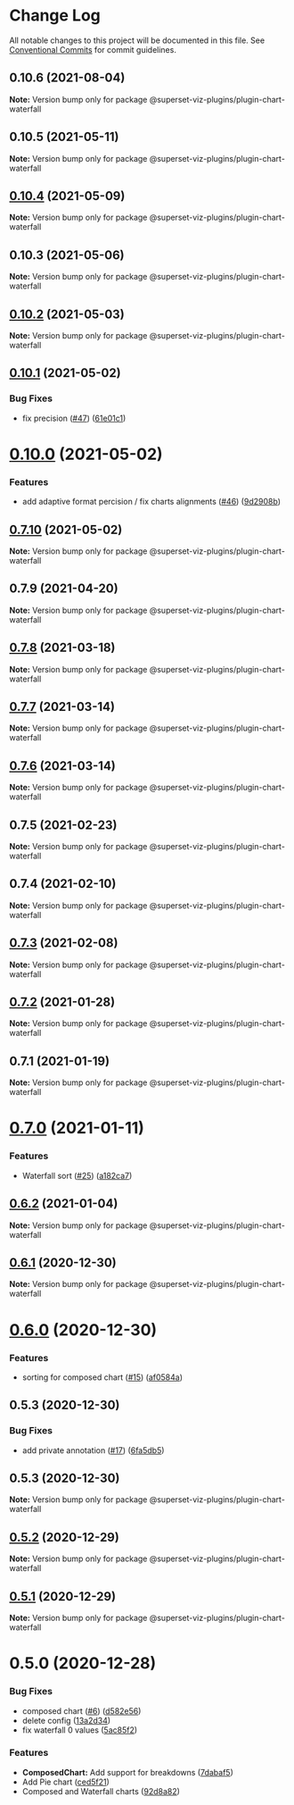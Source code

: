 # Change Log

All notable changes to this project will be documented in this file.
See [Conventional Commits](https://conventionalcommits.org) for commit guidelines.

## 0.10.6 (2021-08-04)

**Note:** Version bump only for package @superset-viz-plugins/plugin-chart-waterfall





## 0.10.5 (2021-05-11)

**Note:** Version bump only for package @superset-viz-plugins/plugin-chart-waterfall





## [0.10.4](https://github.com/nielsen-oss/superset-viz-plugins/compare/@superset-viz-plugins/plugin-chart-waterfall@0.10.3...@superset-viz-plugins/plugin-chart-waterfall@0.10.4) (2021-05-09)

**Note:** Version bump only for package @superset-viz-plugins/plugin-chart-waterfall





## 0.10.3 (2021-05-06)

**Note:** Version bump only for package @superset-viz-plugins/plugin-chart-waterfall





## [0.10.2](https://github.com/nielsen-oss/superset-viz-plugins/compare/@superset-viz-plugins/plugin-chart-waterfall@0.10.1...@superset-viz-plugins/plugin-chart-waterfall@0.10.2) (2021-05-03)

**Note:** Version bump only for package @superset-viz-plugins/plugin-chart-waterfall





## [0.10.1](https://github.com/nielsen-oss/superset-viz-plugins/compare/@superset-viz-plugins/plugin-chart-waterfall@0.10.0...@superset-viz-plugins/plugin-chart-waterfall@0.10.1) (2021-05-02)


### Bug Fixes

* fix precision ([#47](https://github.com/nielsen-oss/superset-viz-plugins/issues/47)) ([61e01c1](https://github.com/nielsen-oss/superset-viz-plugins/commit/61e01c133643917268d8915d13ddbc6cbcc5b587))





# [0.10.0](https://github.com/nielsen-oss/superset-viz-plugins/compare/@superset-viz-plugins/plugin-chart-waterfall@0.7.10...@superset-viz-plugins/plugin-chart-waterfall@0.10.0) (2021-05-02)


### Features

* add adaptive format percision / fix charts alignments ([#46](https://github.com/nielsen-oss/superset-viz-plugins/issues/46)) ([9d2908b](https://github.com/nielsen-oss/superset-viz-plugins/commit/9d2908b99b4e738090ad587808cb3950eba473b5))





## [0.7.10](https://github.com/nielsen-oss/superset-viz-plugins/compare/@superset-viz-plugins/plugin-chart-waterfall@0.8.0...@superset-viz-plugins/plugin-chart-waterfall@0.7.10) (2021-05-02)

**Note:** Version bump only for package @superset-viz-plugins/plugin-chart-waterfall





## 0.7.9 (2021-04-20)

**Note:** Version bump only for package @superset-viz-plugins/plugin-chart-waterfall





## [0.7.8](https://github.com/nielsen-oss/superset-viz-plugins/compare/@superset-viz-plugins/plugin-chart-waterfall@0.7.7...@superset-viz-plugins/plugin-chart-waterfall@0.7.8) (2021-03-18)

**Note:** Version bump only for package @superset-viz-plugins/plugin-chart-waterfall





## [0.7.7](https://github.com/nielsen-oss/superset-viz-plugins/compare/@superset-viz-plugins/plugin-chart-waterfall@0.7.6...@superset-viz-plugins/plugin-chart-waterfall@0.7.7) (2021-03-14)

**Note:** Version bump only for package @superset-viz-plugins/plugin-chart-waterfall





## [0.7.6](https://github.com/nielsen-oss/superset-viz-plugins/compare/@superset-viz-plugins/plugin-chart-waterfall@0.7.5...@superset-viz-plugins/plugin-chart-waterfall@0.7.6) (2021-03-14)

**Note:** Version bump only for package @superset-viz-plugins/plugin-chart-waterfall





## 0.7.5 (2021-02-23)

**Note:** Version bump only for package @superset-viz-plugins/plugin-chart-waterfall





## 0.7.4 (2021-02-10)

**Note:** Version bump only for package @superset-viz-plugins/plugin-chart-waterfall





## [0.7.3](https://github.com/nielsen-oss/superset-viz-plugins/compare/@superset-viz-plugins/plugin-chart-waterfall@0.7.2...@superset-viz-plugins/plugin-chart-waterfall@0.7.3) (2021-02-08)

**Note:** Version bump only for package @superset-viz-plugins/plugin-chart-waterfall





## [0.7.2](https://github.com/nielsen-oss/superset-viz-plugins/compare/@superset-viz-plugins/plugin-chart-waterfall@0.7.0...@superset-viz-plugins/plugin-chart-waterfall@0.7.2) (2021-01-28)

**Note:** Version bump only for package @superset-viz-plugins/plugin-chart-waterfall





## 0.7.1 (2021-01-19)

**Note:** Version bump only for package @superset-viz-plugins/plugin-chart-waterfall





# [0.7.0](https://github.com/nielsen-oss/superset-viz-plugins/compare/@superset-viz-plugins/plugin-chart-waterfall@0.6.2...@superset-viz-plugins/plugin-chart-waterfall@0.7.0) (2021-01-11)


### Features

* Waterfall sort ([#25](https://github.com/nielsen-oss/superset-viz-plugins/issues/25)) ([a182ca7](https://github.com/nielsen-oss/superset-viz-plugins/commit/a182ca72bd766d61a94975a8c1a24a9cb0748f23))





## [0.6.2](https://github.com/nielsen-oss/superset-viz-plugins/compare/@superset-viz-plugins/plugin-chart-waterfall@0.6.1...@superset-viz-plugins/plugin-chart-waterfall@0.6.2) (2021-01-04)

**Note:** Version bump only for package @superset-viz-plugins/plugin-chart-waterfall





## [0.6.1](https://github.com/nielsen-oss/superset-viz-plugins/compare/@superset-viz-plugins/plugin-chart-waterfall@0.6.0...@superset-viz-plugins/plugin-chart-waterfall@0.6.1) (2020-12-30)

**Note:** Version bump only for package @superset-viz-plugins/plugin-chart-waterfall





# [0.6.0](https://github.com/nielsen-oss/superset-viz-plugins/compare/@superset-viz-plugins/plugin-chart-waterfall@0.5.3...@superset-viz-plugins/plugin-chart-waterfall@0.6.0) (2020-12-30)


### Features

* sorting for composed chart ([#15](https://github.com/nielsen-oss/superset-viz-plugins/issues/15)) ([af0584a](https://github.com/nielsen-oss/superset-viz-plugins/commit/af0584af5b2108fabdb2c6c0fa0654a5a556fbd1))





## 0.5.3 (2020-12-30)


### Bug Fixes

* add private annotation ([#17](https://github.com/nielsen-oss/superset-viz-plugins/issues/17)) ([6fa5db5](https://github.com/nielsen-oss/superset-viz-plugins/commit/6fa5db5cff10792d6f14eb82f30067c8dc3e2c71))





## 0.5.3 (2020-12-30)

**Note:** Version bump only for package @superset-viz-plugins/plugin-chart-waterfall





## [0.5.2](https://github.com/nielsen-oss/superset-viz-plugins/compare/@superset-viz-plugins/plugin-chart-waterfall@0.5.1...@superset-viz-plugins/plugin-chart-waterfall@0.5.2) (2020-12-29)

**Note:** Version bump only for package @superset-viz-plugins/plugin-chart-waterfall





## [0.5.1](https://github.com/nielsen-oss/superset-viz-plugins/compare/@superset-viz-plugins/plugin-chart-waterfall@0.5.0...@superset-viz-plugins/plugin-chart-waterfall@0.5.1) (2020-12-29)

**Note:** Version bump only for package @superset-viz-plugins/plugin-chart-waterfall





# 0.5.0 (2020-12-28)


### Bug Fixes

* composed chart ([#6](https://github.com/nielsen-oss/superset-viz-plugins/issues/6)) ([d582e56](https://github.com/nielsen-oss/superset-viz-plugins/commit/d582e56b98ebc626968b4f9587348bdeb0e4b20c))
* delete config ([13a2d34](https://github.com/nielsen-oss/superset-viz-plugins/commit/13a2d34ef688d76520d722e3d263ed70681c31cf))
* fix waterfall 0 values ([5ac85f2](https://github.com/nielsen-oss/superset-viz-plugins/commit/5ac85f26f951a0782b1f816825542b9bc2fdffd3))


### Features

* **ComposedChart:** Add support for breakdowns ([7dabaf5](https://github.com/nielsen-oss/superset-viz-plugins/commit/7dabaf5c76a98a4a5e8fe4083f8773890f4dfe85))
* Add Pie chart ([ced5f21](https://github.com/nielsen-oss/superset-viz-plugins/commit/ced5f2185ddfec2003d0b88b42c075beea0f0cb2))
* Composed and Waterfall charts ([92d8a82](https://github.com/nielsen-oss/superset-viz-plugins/commit/92d8a82da539d794f9b8c367a16f95249b912a50))
